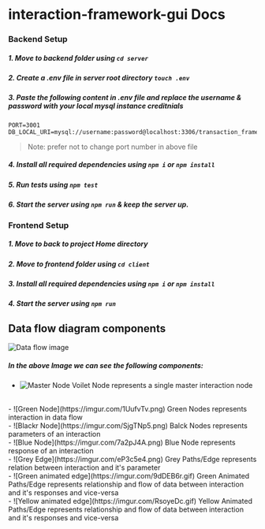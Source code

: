 # interaction-framework-gui Docs
### Backend Setup
##### 1. Move to backend folder using `cd server`
##### 2. Create a .env file in server root directory `touch .env`
##### 3. Paste the following content in .env file and replace the username & password with your local mysql instance creditnials
    PORT=3001
    DB_LOCAL_URI=mysql://username:password@localhost:3306/transaction_framework
>Note:  prefer not to change port number in above file

##### 4. Install all required dependencies using `npm i` or `npm install`

##### 5. Run tests using `npm test`
##### 6. Start the server using `npm run` & keep the server up.

### Frontend Setup
##### 1. Move to back to project Home directory
##### 2. Move to frontend folder using `cd client `
##### 3. Install all required dependencies using `npm i` or `npm install`
##### 4. Start the server using `npm run`


## Data flow diagram components
![Data flow image](https://i.imgur.com/6FCu4mR.gif)
<br/>
##### In the above Image we can see the following components:
- ![Master Node](https://imgur.com/fmqgd7t.png) Voilet  Node represents a single master interaction node
<br/>
- ![Green Node](https://imgur.com/1UufvTv.png) Green  Nodes represents interaction in data flow
<br/>
- ![Blackr Node](https://imgur.com/SjgTNp5.png) Balck Nodes represents parameters of an interaction
<br/>
- ![Blue Node](https://imgur.com/7a2pJ4A.png) Blue Node  represents response of an interaction
<br/>
- ![Grey Edge](https://imgur.com/eP3c5e4.png) Grey Paths/Edge represents relation between interaction and it's parameter
<br/>
- ![Green animated edge](https://imgur.com/9dDEB6r.gif) Green Animated Paths/Edge represents relationship and flow of data between interaction and it's responses and vice-versa
<br/>
- ![Yellow animated edge](https://imgur.com/RsoyeDc.gif) Yellow Animated Paths/Edge represents relationship and flow of data between interaction and it's responses and vice-versa




